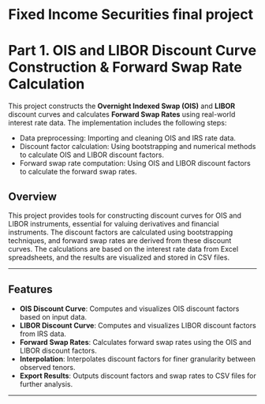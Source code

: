 # Fixed Income Securities final project

# Part 1. OIS and LIBOR Discount Curve Construction & Forward Swap Rate Calculation

This project constructs the **Overnight Indexed Swap (OIS)** and **LIBOR** discount curves and calculates **Forward Swap Rates** using real-world interest rate data. The implementation includes the following steps:

- Data preprocessing: Importing and cleaning OIS and IRS rate data.
- Discount factor calculation: Using bootstrapping and numerical methods to calculate OIS and LIBOR discount factors.
- Forward swap rate computation: Using OIS and LIBOR discount factors to calculate the forward swap rates.

## Overview

This project provides tools for constructing discount curves for OIS and LIBOR instruments, essential for valuing derivatives and financial instruments. The discount factors are calculated using bootstrapping techniques, and forward swap rates are derived from these discount curves. The calculations are based on the interest rate data from Excel spreadsheets, and the results are visualized and stored in CSV files.

---

## Features

- **OIS Discount Curve**: Computes and visualizes OIS discount factors based on input data.
- **LIBOR Discount Curve**: Computes and visualizes LIBOR discount factors from IRS data.
- **Forward Swap Rates**: Calculates forward swap rates using the OIS and LIBOR discount factors.
- **Interpolation**: Interpolates discount factors for finer granularity between observed tenors.
- **Export Results**: Outputs discount factors and swap rates to CSV files for further analysis.

---

